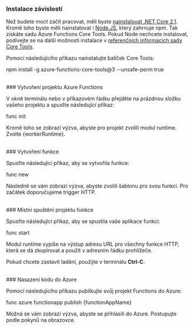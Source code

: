 ### Instalace závislostí

Než budete moct začít pracovat, měli byste <a href="https://go.microsoft.com/fwlink/?linkid=2016373" target="_blank">nainstalovat .NET Core 2.1</a>. Kromě toho byste měli nainstalovat i <a href="https://go.microsoft.com/fwlink/?linkid=2016195" target="_blank">Node.JS</a>, který zahrnuje npm. Tak získáte sadu Azure Functions Core Tools. Pokud Node nechcete instalovat, podívejte se na další možnosti instalace v <a href="https://go.microsoft.com/fwlink/?linkid=2016192" target="_blank">referenčních informacích sady Core Tools</a>.

Pomocí následujícího příkazu nainstalujte balíček Core Tools:

<MarkdownHighlighter>npm install -g azure-functions-core-tools@3 --unsafe-perm true</MarkdownHighlighter>

<br/>
### Vytvoření projektu Azure Functions

V okně terminálu nebo v příkazovém řádku přejděte na prázdnou složku vašeho projektu a spusťte následující příkaz:

<MarkdownHighlighter>func init</MarkdownHighlighter>

Kromě toho se zobrazí výzva, abyste pro projekt zvolili modul runtime. Zvolte {workerRuntime}.

<br/>
### Vytvoření funkce

Spusťte následující příkaz, aby se vytvořila funkce:

<MarkdownHighlighter>func new</MarkdownHighlighter>

Následně se vám zobrazí výzva, abyste zvolili šablonu pro svou funkci. Pro začátek doporučujeme trigger HTTP.

<br/>
### Místní spuštění projektu funkce

Spusťte následující příkaz, aby se spustila vaše aplikace funkcí:

<MarkdownHighlighter>func start</MarkdownHighlighter>

Modul runtime vypíše na výstup adresu URL pro všechny funkce HTTP, která se dá zkopírovat a použít v adresním řádku prohlížeče.

Pokud chcete zastavit ladění, použijte v terminálu **Ctrl-C**.

<br/>
### Nasazení kódu do Azure

Pomocí následujícího příkazu publikujte svůj projekt Functions do Azure:

<MarkdownHighlighter>func azure functionapp publish {functionAppName}</MarkdownHighlighter>

Možná se vám zobrazí výzva, abyste se přihlásili do Azure. Postupujte podle pokynů na obrazovce.
